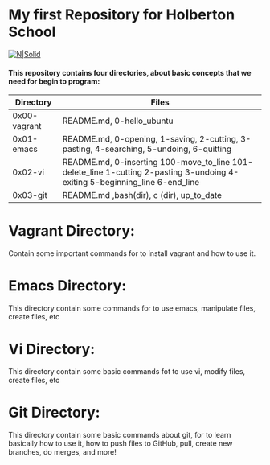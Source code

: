 # My first Repository for Holberton School

[![N|Solid](https://i.ibb.co/xzmM8b0/seahorseholberton.jpg)](#)

#### This repository contains four directories, about basic concepts that we need for begin to program:

| Directory | Files |
| ------ | ------ |
| 0x00-vagrant |README.md, 0-hello_ubuntu|
| 0x01-emacs |README.md, 0-opening, 1-saving, 2-cutting, 3-pasting, 4-searching, 5-undoing, 6-quitting |
| 0x02-vi |README.md, 0-inserting  100-move_to_line  101-delete_line  1-cutting  2-pasting  3-undoing  4-exiting  5-beginning_line  6-end_line |
| 0x03-git |README.md ,bash(dir), c (dir), up_to_date |

# Vagrant Directory:

Contain some important commands for to install vagrant and how to use it.

# Emacs Directory:

This directory contain some commands for to use emacs, manipulate files, create files, etc

# Vi Directory:

This directory contain some basic commands fot to use vi, modify files, create files, etc

# Git Directory:
This directory contain some basic commands about git, for to learn basically how to use it,  how to push files to GitHub, pull, create new branches, do merges, and more!
